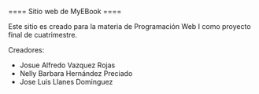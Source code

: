 ==== Sitio web de MyEBook ====

Este sitio es creado para la materia de Programación Web I como proyecto final de cuatrimestre.

Creadores: 
   * Josue Alfredo Vazquez Rojas
   * Nelly Barbara Hernández Preciado
   * Jose Luis Llanes Dominguez
